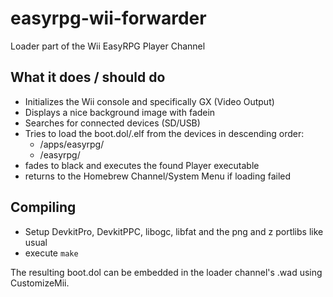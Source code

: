 # easyrpg-wii-forwarder
Loader part of the Wii EasyRPG Player Channel

## What it does / should do

- Initializes the Wii console and specifically GX (Video Output)
- Displays a nice background image with fadein
- Searches for connected devices (SD/USB)
- Tries to load the boot.dol/.elf from the devices in descending order:
  - /apps/easyrpg/
  - /easyrpg/
- fades to black and executes the found Player executable
- returns to the Homebrew Channel/System Menu if loading failed

## Compiling

- Setup DevkitPro, DevkitPPC, libogc, libfat and the png and z portlibs like usual
- execute `make`

The resulting boot.dol can be embedded in the loader channel's .wad using CustomizeMii.
